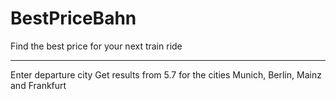 # BestPriceBahn
Find the best price for your next train ride

---

Enter departure city
Get results from 5.7 for the cities Munich, Berlin, Mainz and Frankfurt
